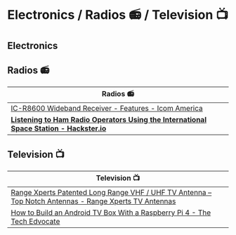 # Electronics / Radios 📻 / Television 📺 

## Electronics 

## Radios 📻 

| Radios 📻 |
|---|
| [IC-R8600 Wideband Receiver - Features - Icom America](http://www.icomamerica.com/en/products/amateur/receivers/r8600/default.aspx ) |
| **[Listening to Ham Radio Operators Using the International Space Station - Hackster.io](https://www.hackster.io/news/listening-to-ham-radio-operators-using-the-international-space-station-e0a910c79ea1 )** |

## Television 📺 

| Television 📺 |
|---|
| [Range Xperts Patented Long Range VHF / UHF TV Antenna – Top Notch Antennas - Range Xperts TV Antennas](https://topnotchantennas.com/products/insane-gain-vhf-uhf-version ) |
| [How to Build an Android TV Box With a Raspberry Pi 4 - The Tech Edvocate](https://www.thetechedvocate.org/how-to-build-an-android-tv-box-with-a-raspberry-pi-4/ ) |
